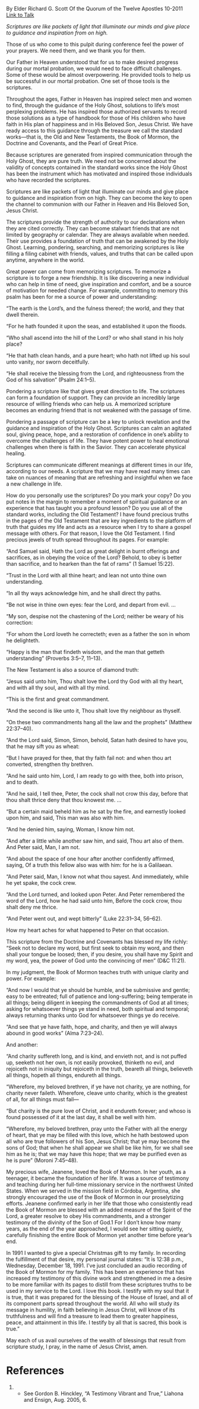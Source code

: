 By Elder Richard G. Scott
Of the Quorum of the Twelve Apostles
10-2011
[Link to Talk](https://www.churchofjesuschrist.org/study/general-conference/2011/10/the-power-of-scripture?lang=eng)

_Scriptures are like packets of light that illuminate our minds and give place to guidance and inspiration from on high._

Those of us who come to this pulpit during conference feel the power of your prayers. We need them, and we thank you for them.

Our Father in Heaven understood that for us to make desired progress during our mortal probation, we would need to face difficult challenges. Some of these would be almost overpowering. He provided tools to help us be successful in our mortal probation. One set of those tools is the scriptures.

Throughout the ages, Father in Heaven has inspired select men and women to find, through the guidance of the Holy Ghost, solutions to life’s most perplexing problems. He has inspired those authorized servants to record those solutions as a type of handbook for those of His children who have faith in His plan of happiness and in His Beloved Son, Jesus Christ. We have ready access to this guidance through the treasure we call the standard works—that is, the Old and New Testaments, the Book of Mormon, the Doctrine and Covenants, and the Pearl of Great Price.

Because scriptures are generated from inspired communication through the Holy Ghost, they are pure truth. We need not be concerned about the validity of concepts contained in the standard works since the Holy Ghost has been the instrument which has motivated and inspired those individuals who have recorded the scriptures.

Scriptures are like packets of light that illuminate our minds and give place to guidance and inspiration from on high. They can become the key to open the channel to communion with our Father in Heaven and His Beloved Son, Jesus Christ.

The scriptures provide the strength of authority to our declarations when they are cited correctly. They can become stalwart friends that are not limited by geography or calendar. They are always available when needed. Their use provides a foundation of truth that can be awakened by the Holy Ghost. Learning, pondering, searching, and memorizing scriptures is like filling a filing cabinet with friends, values, and truths that can be called upon anytime, anywhere in the world.

Great power can come from memorizing scriptures. To memorize a scripture is to forge a new friendship. It is like discovering a new individual who can help in time of need, give inspiration and comfort, and be a source of motivation for needed change. For example, committing to memory this psalm has been for me a source of power and understanding:

“The earth is the Lord’s, and the fulness thereof; the world, and they that dwell therein.

“For he hath founded it upon the seas, and established it upon the floods.

“Who shall ascend into the hill of the Lord? or who shall stand in his holy place?

“He that hath clean hands, and a pure heart; who hath not lifted up his soul unto vanity, nor sworn deceitfully.

“He shall receive the blessing from the Lord, and righteousness from the God of his salvation” (Psalm 24:1–5).

Pondering a scripture like that gives great direction to life. The scriptures can form a foundation of support. They can provide an incredibly large resource of willing friends who can help us. A memorized scripture becomes an enduring friend that is not weakened with the passage of time.

Pondering a passage of scripture can be a key to unlock revelation and the guidance and inspiration of the Holy Ghost. Scriptures can calm an agitated soul, giving peace, hope, and a restoration of confidence in one’s ability to overcome the challenges of life. They have potent power to heal emotional challenges when there is faith in the Savior. They can accelerate physical healing.

Scriptures can communicate different meanings at different times in our life, according to our needs. A scripture that we may have read many times can take on nuances of meaning that are refreshing and insightful when we face a new challenge in life.

How do you personally use the scriptures? Do you mark your copy? Do you put notes in the margin to remember a moment of spiritual guidance or an experience that has taught you a profound lesson? Do you use all of the standard works, including the Old Testament? I have found precious truths in the pages of the Old Testament that are key ingredients to the platform of truth that guides my life and acts as a resource when I try to share a gospel message with others. For that reason, I love the Old Testament. I find precious jewels of truth spread throughout its pages. For example:

“And Samuel said, Hath the Lord as great delight in burnt offerings and sacrifices, as in obeying the voice of the Lord? Behold, to obey is better than sacrifice, and to hearken than the fat of rams” (1 Samuel 15:22).

“Trust in the Lord with all thine heart; and lean not unto thine own understanding.

“In all thy ways acknowledge him, and he shall direct thy paths.

“Be not wise in thine own eyes: fear the Lord, and depart from evil. …

“My son, despise not the chastening of the Lord; neither be weary of his correction:

“For whom the Lord loveth he correcteth; even as a father the son in whom he delighteth.

“Happy is the man that findeth wisdom, and the man that getteth understanding” (Proverbs 3:5–7, 11–13).

The New Testament is also a source of diamond truth:

“Jesus said unto him, Thou shalt love the Lord thy God with all thy heart, and with all thy soul, and with all thy mind.

“This is the first and great commandment.

“And the second is like unto it, Thou shalt love thy neighbour as thyself.

“On these two commandments hang all the law and the prophets” (Matthew 22:37–40).

“And the Lord said, Simon, Simon, behold, Satan hath desired to have you, that he may sift you as wheat:

“But I have prayed for thee, that thy faith fail not: and when thou art converted, strengthen thy brethren.

“And he said unto him, Lord, I am ready to go with thee, both into prison, and to death.

“And he said, I tell thee, Peter, the cock shall not crow this day, before that thou shalt thrice deny that thou knowest me. …

“But a certain maid beheld him as he sat by the fire, and earnestly looked upon him, and said, This man was also with him.

“And he denied him, saying, Woman, I know him not.

“And after a little while another saw him, and said, Thou art also of them. And Peter said, Man, I am not.

“And about the space of one hour after another confidently affirmed, saying, Of a truth this fellow also was with him: for he is a Galilaean.

“And Peter said, Man, I know not what thou sayest. And immediately, while he yet spake, the cock crew.

“And the Lord turned, and looked upon Peter. And Peter remembered the word of the Lord, how he had said unto him, Before the cock crow, thou shalt deny me thrice.

“And Peter went out, and wept bitterly” (Luke 22:31–34, 56–62).

How my heart aches for what happened to Peter on that occasion.

This scripture from the Doctrine and Covenants has blessed my life richly: “Seek not to declare my word, but first seek to obtain my word, and then shall your tongue be loosed; then, if you desire, you shall have my Spirit and my word, yea, the power of God unto the convincing of men” (D&C 11:21).

In my judgment, the Book of Mormon teaches truth with unique clarity and power. For example:

“And now I would that ye should be humble, and be submissive and gentle; easy to be entreated; full of patience and long-suffering; being temperate in all things; being diligent in keeping the commandments of God at all times; asking for whatsoever things ye stand in need, both spiritual and temporal; always returning thanks unto God for whatsoever things ye do receive.

“And see that ye have faith, hope, and charity, and then ye will always abound in good works” (Alma 7:23–24).

And another:

“And charity suffereth long, and is kind, and envieth not, and is not puffed up, seeketh not her own, is not easily provoked, thinketh no evil, and rejoiceth not in iniquity but rejoiceth in the truth, beareth all things, believeth all things, hopeth all things, endureth all things.

“Wherefore, my beloved brethren, if ye have not charity, ye are nothing, for charity never faileth. Wherefore, cleave unto charity, which is the greatest of all, for all things must fail—

“But charity is the pure love of Christ, and it endureth forever; and whoso is found possessed of it at the last day, it shall be well with him.

“Wherefore, my beloved brethren, pray unto the Father with all the energy of heart, that ye may be filled with this love, which he hath bestowed upon all who are true followers of his Son, Jesus Christ; that ye may become the sons of God; that when he shall appear we shall be like him, for we shall see him as he is; that we may have this hope; that we may be purified even as he is pure” (Moroni 7:45–48).

My precious wife, Jeanene, loved the Book of Mormon. In her youth, as a teenager, it became the foundation of her life. It was a source of testimony and teaching during her full-time missionary service in the northwest United States. When we served in the mission field in Córdoba, Argentina, she strongly encouraged the use of the Book of Mormon in our proselytizing efforts. Jeanene confirmed early in her life that those who consistently read the Book of Mormon are blessed with an added measure of the Spirit of the Lord, a greater resolve to obey His commandments, and a stronger testimony of the divinity of the Son of God.1 For I don’t know how many years, as the end of the year approached, I would see her sitting quietly, carefully finishing the entire Book of Mormon yet another time before year’s end.

In 1991 I wanted to give a special Christmas gift to my family. In recording the fulfillment of that desire, my personal journal states: “It is 12:38 p.m., Wednesday, December 18, 1991. I’ve just concluded an audio recording of the Book of Mormon for my family. This has been an experience that has increased my testimony of this divine work and strengthened in me a desire to be more familiar with its pages to distill from these scriptures truths to be used in my service to the Lord. I love this book. I testify with my soul that it is true, that it was prepared for the blessing of the House of Israel, and all of its component parts spread throughout the world. All who will study its message in humility, in faith believing in Jesus Christ, will know of its truthfulness and will find a treasure to lead them to greater happiness, peace, and attainment in this life. I testify by all that is sacred, this book is true.”

May each of us avail ourselves of the wealth of blessings that result from scripture study, I pray, in the name of Jesus Christ, amen.

# References
1. - See Gordon B. Hinckley, “A Testimony Vibrant and True,” Liahona and Ensign, Aug. 2005, 6.